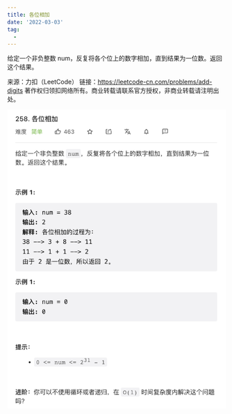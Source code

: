 ```yaml
---
title: 各位相加
date: '2022-03-03'
tag:
  - 
---
```

给定一个非负整数 num，反复将各个位上的数字相加，直到结果为一位数。返回这个结果。

来源：力扣（LeetCode）
链接：<https://leetcode-cn.com/problems/add-digits>
著作权归领扣网络所有。商业转载请联系官方授权，非商业转载请注明出处。

![alt](./image/example.png)
